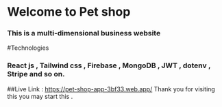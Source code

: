 # Welcome to Pet shop
### This is a multi-dimensional business website 
#Technologies
### React js , Tailwind css , Firebase , MongoDB , JWT , dotenv , Stripe and so on.

##Live Link : https://pet-shop-app-3bf33.web.app/
Thank you for visiting this you may start this .

